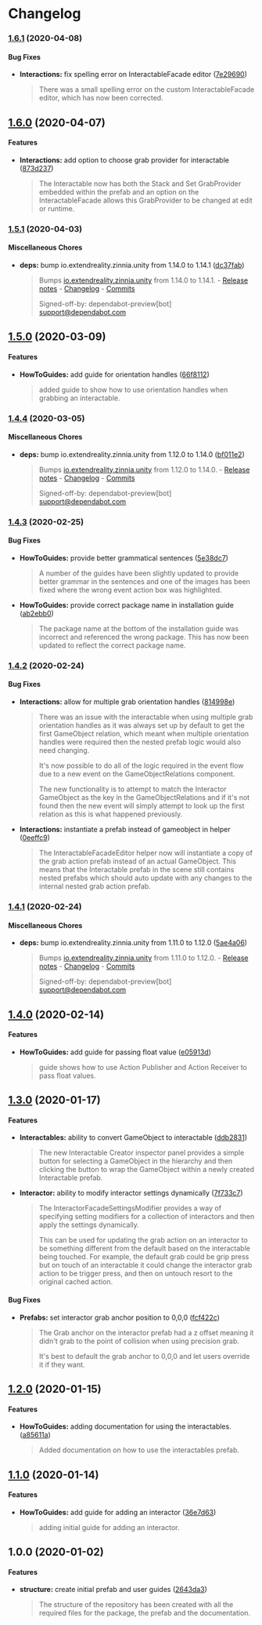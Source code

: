 # Changelog

### [1.6.1](https://github.com/ExtendRealityLtd/Tilia.Interactions.Interactables.Unity/compare/v1.6.0...v1.6.1) (2020-04-08)

#### Bug Fixes

* **Interactions:** fix spelling error on InteractableFacade editor ([7e29690](https://github.com/ExtendRealityLtd/Tilia.Interactions.Interactables.Unity/commit/7e29690d93415099b7b5479c85f7190e16f1b67b))
  > There was a small spelling error on the custom InteractableFacade editor, which has now been corrected.

## [1.6.0](https://github.com/ExtendRealityLtd/Tilia.Interactions.Interactables.Unity/compare/v1.5.1...v1.6.0) (2020-04-07)

#### Features

* **Interactions:** add option to choose grab provider for interactable ([873d237](https://github.com/ExtendRealityLtd/Tilia.Interactions.Interactables.Unity/commit/873d237abe7c40a72cb092f63adbe304ca6429f6))
  > The Interactable now has both the Stack and Set GrabProvider embedded within the prefab and an option on the InteractableFacade allows this GrabProvider to be changed at edit or runtime.

### [1.5.1](https://github.com/ExtendRealityLtd/Tilia.Interactions.Interactables.Unity/compare/v1.5.0...v1.5.1) (2020-04-03)

#### Miscellaneous Chores

* **deps:** bump io.extendreality.zinnia.unity from 1.14.0 to 1.14.1 ([dc37fab](https://github.com/ExtendRealityLtd/Tilia.Interactions.Interactables.Unity/commit/dc37fabeadfe5fae0cbeb663b397a5d4c4947464))
  > Bumps [io.extendreality.zinnia.unity](https://github.com/ExtendRealityLtd/Zinnia.Unity) from 1.14.0 to 1.14.1. - [Release notes](https://github.com/ExtendRealityLtd/Zinnia.Unity/releases) - [Changelog](https://github.com/ExtendRealityLtd/Zinnia.Unity/blob/master/CHANGELOG.md) - [Commits](https://github.com/ExtendRealityLtd/Zinnia.Unity/compare/v1.14.0...v1.14.1)
  > 
  > Signed-off-by: dependabot-preview[bot] <support@dependabot.com>

## [1.5.0](https://github.com/ExtendRealityLtd/Tilia.Interactions.Interactables.Unity/compare/v1.4.4...v1.5.0) (2020-03-09)

#### Features

* **HowToGuides:** add guide for orientation handles ([66f8112](https://github.com/ExtendRealityLtd/Tilia.Interactions.Interactables.Unity/commit/66f811290b7fa645b8b55a6d63c3737d827b7da1))
  > added guide to show how to use orientation handles when grabbing an interactable.

### [1.4.4](https://github.com/ExtendRealityLtd/Tilia.Interactions.Interactables.Unity/compare/v1.4.3...v1.4.4) (2020-03-05)

#### Miscellaneous Chores

* **deps:** bump io.extendreality.zinnia.unity from 1.12.0 to 1.14.0 ([bf011e2](https://github.com/ExtendRealityLtd/Tilia.Interactions.Interactables.Unity/commit/bf011e225afd0ec42baca384c0d332acee86f354))
  > Bumps [io.extendreality.zinnia.unity](https://github.com/ExtendRealityLtd/Zinnia.Unity) from 1.12.0 to 1.14.0. - [Release notes](https://github.com/ExtendRealityLtd/Zinnia.Unity/releases) - [Changelog](https://github.com/ExtendRealityLtd/Zinnia.Unity/blob/master/CHANGELOG.md) - [Commits](https://github.com/ExtendRealityLtd/Zinnia.Unity/compare/v1.12.0...v1.14.0)
  > 
  > Signed-off-by: dependabot-preview[bot] <support@dependabot.com>

### [1.4.3](https://github.com/ExtendRealityLtd/Tilia.Interactions.Interactables.Unity/compare/v1.4.2...v1.4.3) (2020-02-25)

#### Bug Fixes

* **HowToGuides:** provide better grammatical sentences ([5e38dc7](https://github.com/ExtendRealityLtd/Tilia.Interactions.Interactables.Unity/commit/5e38dc74e0b7b3cd965d73e9bb3a9f059e76358a))
  > A number of the guides have been slightly updated to provide better grammar in the sentences and one of the images has been fixed where the wrong event action box was highlighted.
* **HowToGuides:** provide correct package name in installation guide ([ab2ebb0](https://github.com/ExtendRealityLtd/Tilia.Interactions.Interactables.Unity/commit/ab2ebb027ee413b45a23412d720c2b8feb292de6))
  > The package name at the bottom of the installation guide was incorrect and referenced the wrong package. This has now been updated to reflect the correct package name.

### [1.4.2](https://github.com/ExtendRealityLtd/Tilia.Interactions.Interactables.Unity/compare/v1.4.1...v1.4.2) (2020-02-24)

#### Bug Fixes

* **Interactions:** allow for multiple grab orientation handles ([814998e](https://github.com/ExtendRealityLtd/Tilia.Interactions.Interactables.Unity/commit/814998eefc0b36e1bc676e53a6144a2e074a5b36))
  > There was an issue with the interactable when using multiple grab orientation handles as it was always set up by default to get the first GameObject relation, which meant when multiple orientation handles were required then the nested prefab logic would also need changing.
  > 
  > It's now possible to do all of the logic required in the event flow due to a new event on the GameObjectRelations component.
  > 
  > The new functionality is to attempt to match the Interactor GameObject as the key in the GameObjectRelations and if it's not found then the new event will simply attempt to look up the first relation as this is what happened previously.
* **Interactions:** instantiate a prefab instead of gameobject in helper ([0eeffc9](https://github.com/ExtendRealityLtd/Tilia.Interactions.Interactables.Unity/commit/0eeffc9921179019aab049463a6003476eee9764))
  > The InteractableFacadeEditor helper now will instantiate a copy of the grab action prefab instead of an actual GameObject. This means that the Interactable prefab in the scene still contains nested prefabs which should auto update with any changes to the internal nested grab action prefab.

### [1.4.1](https://github.com/ExtendRealityLtd/Tilia.Interactions.Interactables.Unity/compare/v1.4.0...v1.4.1) (2020-02-24)

#### Miscellaneous Chores

* **deps:** bump io.extendreality.zinnia.unity from 1.11.0 to 1.12.0 ([5ae4a06](https://github.com/ExtendRealityLtd/Tilia.Interactions.Interactables.Unity/commit/5ae4a0689eabeb91005a9c8511b77efad5f2aee7))
  > Bumps [io.extendreality.zinnia.unity](https://github.com/ExtendRealityLtd/Zinnia.Unity) from 1.11.0 to 1.12.0. - [Release notes](https://github.com/ExtendRealityLtd/Zinnia.Unity/releases) - [Changelog](https://github.com/ExtendRealityLtd/Zinnia.Unity/blob/master/CHANGELOG.md) - [Commits](https://github.com/ExtendRealityLtd/Zinnia.Unity/compare/v1.11.0...v1.12.0)
  > 
  > Signed-off-by: dependabot-preview[bot] <support@dependabot.com>

## [1.4.0](https://github.com/ExtendRealityLtd/Tilia.Interactions.Interactables.Unity/compare/v1.3.0...v1.4.0) (2020-02-14)

#### Features

* **HowToGuides:** add guide for passing float value ([e05913d](https://github.com/ExtendRealityLtd/Tilia.Interactions.Interactables.Unity/commit/e05913d602529fbd47706ddd23acb7e859a794ce))
  > guide shows how to use Action Publisher and Action Receiver to pass float values.

## [1.3.0](https://github.com/ExtendRealityLtd/Tilia.Interactions.Interactables.Unity/compare/v1.2.0...v1.3.0) (2020-01-17)

#### Features

* **Interactables:** ability to convert GameObject to interactable ([ddb2831](https://github.com/ExtendRealityLtd/Tilia.Interactions.Interactables.Unity/commit/ddb2831ea6dd5e2e9e9864de5f27ea387fb1628d))
  > The new Interactable Creator inspector panel provides a simple button for selecting a GameObject in the hierarchy and then clicking the button to wrap the GameObject within a newly created Interactable prefab.
* **Interactor:** ability to modify interactor settings dynamically ([7f733c7](https://github.com/ExtendRealityLtd/Tilia.Interactions.Interactables.Unity/commit/7f733c7f9264d5a93944aab868a036adc67d8871))
  > The InteractorFacadeSettingsModifier provides a way of specifying setting modifiers for a collection of interactors and then apply the settings dynamically.
  > 
  > This can be used for updating the grab action on an interactor to be something different from the default based on the interactable being touched. For example, the default grab could be grip press but on touch of an interactable it could change the interactor grab action to be trigger press, and then on untouch resort to the original cached action.

#### Bug Fixes

* **Prefabs:** set interactor grab anchor position to 0,0,0 ([fcf422c](https://github.com/ExtendRealityLtd/Tilia.Interactions.Interactables.Unity/commit/fcf422c6c030e0702d6a5e7fc1d3ee5e2e4fa108))
  > The Grab anchor on the interactor prefab had a z offset meaning it didn't grab to the point of collision when using precision grab.
  > 
  > It's best to default the grab anchor to 0,0,0 and let users override it if they want.

## [1.2.0](https://github.com/ExtendRealityLtd/Tilia.Interactions.Interactables.Unity/compare/v1.1.0...v1.2.0) (2020-01-15)

#### Features

* **HowToGuides:** adding documentation for using the interactables. ([a85611a](https://github.com/ExtendRealityLtd/Tilia.Interactions.Interactables.Unity/commit/a85611ade49c01283a40ea14784ed0be41fc02a9))
  > Added documentation on how to use the interactables prefab.

## [1.1.0](https://github.com/ExtendRealityLtd/Tilia.Interactions.Interactables.Unity/compare/v1.0.0...v1.1.0) (2020-01-14)

#### Features

* **HowToGuides:** add guide for adding an interactor ([36e7d63](https://github.com/ExtendRealityLtd/Tilia.Interactions.Interactables.Unity/commit/36e7d634207e9f247cc77e1021fedc901d6fc456))
  > adding initial guide for adding an interactor.

## 1.0.0 (2020-01-02)

#### Features

* **structure:** create initial prefab and user guides ([2643da3](https://github.com/ExtendRealityLtd/Tilia.Interactions.Interactables.Unity/commit/2643da3ab277e9c3d08b6e85b5c57dcf83f1fb2f))
  > The structure of the repository has been created with all the required files for the package, the prefab and the documentation.

